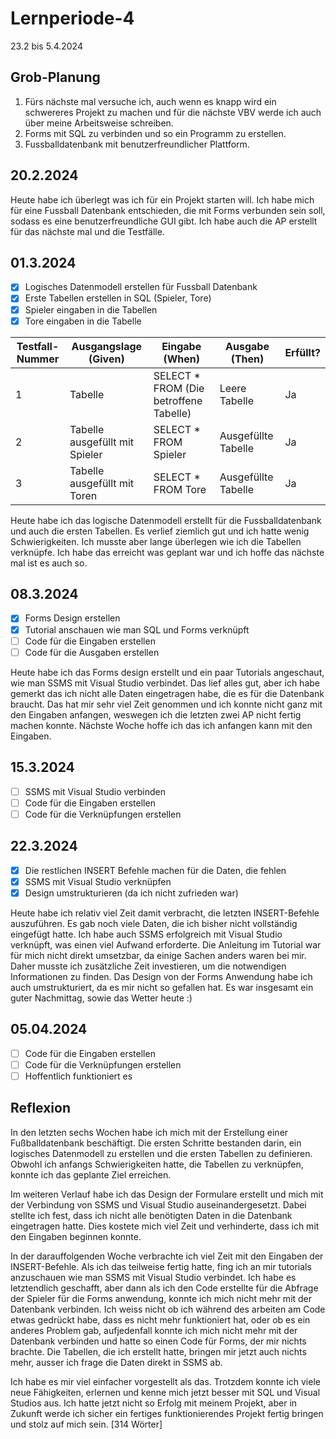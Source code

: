 # Lernperiode-4

23.2 bis 5.4.2024

## Grob-Planung

1. Fürs nächste mal versuche ich, auch wenn es knapp wird ein schwereres Projekt zu machen und für die nächste VBV werde ich auch über meine Arbeitsweise schreiben.
2. Forms mit SQL zu verbinden und so ein Programm zu erstellen.
3. Fussballdatenbank mit benutzerfreundlicher Plattform.

## 20.2.2024

Heute habe ich überlegt was ich für ein Projekt starten will. Ich habe mich für eine Fussball Datenbank entschieden, die mit Forms verbunden sein soll, sodass es eine benutzerfreundliche GUI gibt. Ich habe auch die AP erstellt für das nächste mal und die Testfälle.

## 01.3.2024

- [x] Logisches Datenmodell erstellen für Fussball Datenbank
- [x] Erste Tabellen erstellen in SQL (Spieler, Tore)
- [x] Spieler eingaben in die Tabellen
- [x] Tore eingaben in die Tabelle

| Testfall-Nummer | Ausgangslage (Given) | Eingabe (When) | Ausgabe (Then) | Erfüllt? |
| --- | --- | --- | --- | --- |
| 1   |  Tabelle   | SELECT * FROM (Die betroffene Tabelle)    | Leere Tabelle    | Ja    |
| 2 | Tabelle ausgefüllt mit Spieler    | SELECT * FROM Spieler    | Ausgefüllte Tabelle    | Ja   |
| 3   | Tabelle ausgefüllt mit Toren    | SELECT * FROM Tore    | Ausgefüllte Tabelle    | Ja    |

Heute habe ich das logische Datenmodell erstellt für die Fussballdatenbank und auch die ersten Tabellen. Es verlief ziemlich gut und ich hatte wenig Schwierigkeiten. Ich musste aber lange überlegen wie ich die Tabellen verknüpfe. Ich habe das erreicht was geplant war und ich hoffe das nächste mal ist es auch so.

## 08.3.2024

- [x] Forms Design erstellen
- [x] Tutorial anschauen wie man SQL und Forms verknüpft
- [ ] Code für die Eingaben erstellen
- [ ] Code für die Ausgaben erstellen

Heute habe ich das Forms design erstellt und ein paar Tutorials angeschaut, wie man SSMS mit Visual Studio verbindet. Das lief alles gut, aber ich habe gemerkt das ich nicht alle Daten eingetragen habe, die es für die Datenbank braucht. Das hat mir sehr viel Zeit genommen und ich konnte nicht ganz mit den Eingaben anfangen, weswegen ich die letzten zwei AP nicht fertig machen konnte. Nächste Woche hoffe ich das ich anfangen kann mit den Eingaben.

## 15.3.2024

- [ ] SSMS mit Visual Studio verbinden
- [ ] Code für die Eingaben erstellen
- [ ] Code für die Verknüpfungen erstellen

## 22.3.2024

- [x] Die restlichen INSERT Befehle machen für die Daten, die fehlen
- [x] SSMS mit Visual Studio verknüpfen
- [x] Design umstrukturieren (da ich nicht zufrieden war)

Heute habe ich relativ viel Zeit damit verbracht, die letzten INSERT-Befehle auszuführen. Es gab noch viele Daten, die ich bisher nicht vollständig eingefügt hatte. Ich habe auch SSMS erfolgreich mit Visual Studio verknüpft, was einen viel Aufwand erforderte. Die Anleitung im Tutorial war für mich nicht direkt umsetzbar, da einige Sachen anders waren bei mir. Daher musste ich zusätzliche Zeit investieren, um die notwendigen Informationen zu finden. Das Design von der Forms Anwendung habe ich auch umstrukturiert, da es mir nicht so gefallen hat. Es war insgesamt ein guter Nachmittag, sowie das Wetter heute :)

## 05.04.2024

- [ ] Code für die Eingaben erstellen
- [ ] Code für die Verknüpfungen erstellen
- [ ] Hoffentlich funktioniert es

## Reflexion

In den letzten sechs Wochen habe ich mich mit der Erstellung einer Fußballdatenbank beschäftigt. Die ersten Schritte bestanden darin, ein logisches Datenmodell zu erstellen und die ersten Tabellen zu definieren. Obwohl ich anfangs Schwierigkeiten hatte, die Tabellen zu verknüpfen, konnte ich das geplante Ziel erreichen.

Im weiteren Verlauf habe ich das Design der Formulare erstellt und mich mit der Verbindung von SSMS und Visual Studio auseinandergesetzt. Dabei stellte ich fest, dass ich nicht alle benötigten Daten in die Datenbank eingetragen hatte. Dies kostete mich viel Zeit und verhinderte, dass ich mit den Eingaben beginnen konnte.

In der darauffolgenden Woche verbrachte ich viel Zeit mit den Eingaben der INSERT-Befehle. Als ich das teilweise fertig hatte, fing ich an mir tutorials anzuschauen wie man SSMS mit Visual Studio verbindet. Ich habe es letztendlich geschafft, aber dann als ich den Code erstellte für die Abfrage der Spieler für die Forms anwendung, konnte ich mich nicht mehr mit der Datenbank verbinden. Ich weiss nicht ob ich während des arbeiten am Code etwas gedrückt habe, dass es nicht mehr funktioniert hat, oder ob es ein anderes Problem gab, aufjedenfall konnte ich mich nicht mehr mit der Datenbank verbinden und hatte so einen Code für Forms, der mir nichts brachte. Die Tabellen, die ich erstellt hatte, bringen mir jetzt auch nichts mehr, ausser ich frage die Daten direkt in SSMS ab.

Ich habe es mir viel einfacher vorgestellt als das. Trotzdem konnte ich viele neue Fähigkeiten, erlernen und kenne mich jetzt besser mit SQL und Visual Studios aus. Ich hatte jetzt nicht so Erfolg mit meinem Projekt, aber in Zukunft werde ich sicher ein fertiges funktionierendes Projekt fertig bringen und stolz auf mich sein. [314 Wörter]

